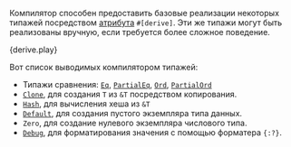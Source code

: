 Компилятор способен предоставить базовые реализации некоторых типажей посредством
[атрибута][attribute] `#[derive]`. Эти же типажи могут быть реализованы вручную,
если требуется более сложное поведение.

{derive.play}

Вот список выводимых компилятором типажей:
* Типажи сравнения:
  [`Eq`][eq],
  [`PartialEq`][partial-eq],
  [`Ord`][ord],
  [`PartialOrd`][partial-ord]
* [`Clone`][clone],
  для создания `T` из `&T` посредством копирования.
* [`Hash`][hash], для
  вычисления хеша из `&T`
* [`Default`][default],
  для создания пустого экземпляра типа данных.
* `Zero`, для
  создание нулевого экземпляра числового типа.
* [`Debug`][debug], для
  форматирования значения с помощью форматера `{:?}`.

[attribute]: /attribute.html
[eq]: http://doc.rust-lang.org/std/cmp/trait.Eq.html
[partial-eq]: http://doc.rust-lang.org/std/cmp/trait.PartialEq.html
[ord]: http://doc.rust-lang.org/std/cmp/trait.Ord.html
[partial-ord]: http://doc.rust-lang.org/std/cmp/trait.PartialOrd.html
[clone]: http://doc.rust-lang.org/std/clone/trait.Clone.html
[hash]: http://doc.rust-lang.org/std/hash/trait.Hash.html
[default]: http://doc.rust-lang.org/std/default/trait.Default.html
[debug]: http://doc.rust-lang.org/std/fmt/trait.Debug.html
